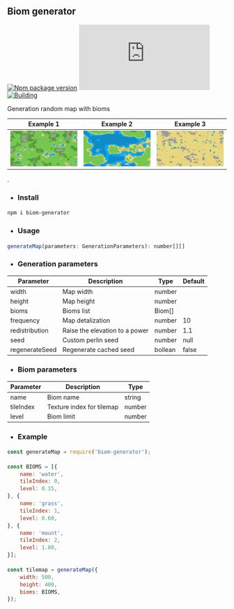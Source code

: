 ## Biom generator
[![Npm package version](https://badgen.net/npm/v/biom-generator)](https://npmjs.com/package/biom-generator)
[![Small size](https://badge-size.herokuapp.com/neki-dev/biom-generator/master/dist/index.js)](https://github.com/neki-dev/biom-generator/blob/master/dist/index.js)
[![Building](https://github.com/neki-dev/biom-generator/actions/workflows/npm.yml/badge.svg)](https://github.com/neki-dev/biom-generator/actions)

Generation random map with bioms

Example 1 | Example 2 | Example 3
--|---|--
![Example 3](./docs/example-3.png) | ![Example 1](./docs/example-1.png) | ![Example 2](./docs/example-2.png)

.

* ### Install

```sh
npm i biom-generator
```

* ### Usage

```js
generateMap(parameters: GenerationParameters): number[][]
```

* ### Generation parameters

Parameter      | Description                    | Type      | Default
-------------- | ------------------------------ | --------- | ----
width          | Map width                      | number    | 
height         | Map height                     | number    | 
bioms          | Bioms list                     | Biom[]    | 
frequency      | Map detalization               | number    | 10
redistribution | Raise the elevation to a power | number    | 1.1
seed           | Custom perlin seed             | number    | null
regenerateSeed | Regenerate cached seed         | bollean   | false

* ### Biom parameters

Parameter | Description               | Type
--------- | ------------------------- | -------
name      | Biom name                 | string
tileIndex | Texture index for tilemap | number
level     | Biom limit                | number

* ### Example

```js
const generateMap = require('biom-generator');

const BIOMS = [{
    name: 'water',
    tileIndex: 0,
    level: 0.15,
}, {
    name: 'grass',
    tileIndex: 1,
    level: 0.60,
}, {
    name: 'mount',
    tileIndex: 2,
    level: 1.00,
}];

const tilemap = generateMap({
    width: 500,
    height: 400,
    bioms: BIOMS,
});
```